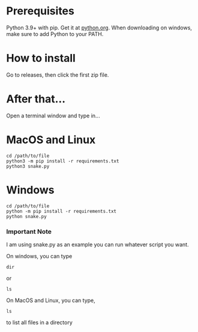 # Prerequisites
Python 3.9+ with pip. Get it at [python.org](https://www.python.org/downloads/). When downloading on windows, make sure to add Python to your PATH.

# How to install


Go to releases, then click the first zip file.

# After that...

Open a terminal window
and type in...

# MacOS and Linux
```
cd /path/to/file
python3 -m pip install -r requirements.txt
python3 snake.py
```

# Windows
```
cd /path/to/file
python -m pip install -r requirements.txt
python snake.py
```
### Important Note

I am using snake.py as an example you can run whatever script you want.

On windows, you can type 
```
dir
```
or
```
ls
```
On MacOS and Linux, you can type,
```
ls
```
to list all files in a directory



